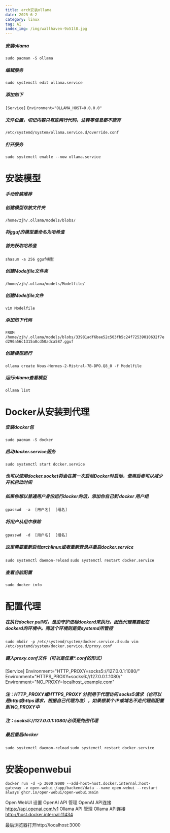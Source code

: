 ```yaml
---
title: arch安装ollama
date: 2025-6-2
category: linux
tag: AI
index_img: /img/wallhaven-9o51l8.jpg
---
```


##### 安装ollama

`sudo pacman -S ollama`

##### 编辑服务
`sudo systemctl edit ollama.service`

##### 添加如下
`[Service]`
`Environment="OLLAMA_HOST=0.0.0.0"`
##### 文件位置，切记内容只有这两行代码，注释等信息都不能有
`/etc/systemd/system/ollama.service.d/override.conf`
##### 打开服务
`sudo systemctl enable --now ollama.service`


# 安装模型
##### 手动安装推荐
##### 创建模型存放文件夹
`/home/zjh/.ollama/models/blobs/`
##### 将gguf的模型重命名为哈希值
##### 首先获取哈希值
`shasum -a 256 gguf模型`

##### 创建Modelfile文件夹
`/home/zjh/.ollama/models/Modelfile/`
##### 创建Modelfile文件
`vim Modelfile`
##### 添加如下代码
`FROM /home/zjh/.ollama/models/blobs/33981adf6bae52c503fb5c24f72539010632f7ed290a56c1315a8cd50adca587.gguf`

##### 创建模型运行
`ollama create Nous-Hermes-2-Mistral-7B-DPO.Q8_0 -f Modelfile`

##### 运行ollama查看模型
`ollama list`

# Docker从安装到代理
##### 安装docker包
`sudo pacman -S docker`
##### 启动docker.service服务
`sudo systemctl start docker.service`
##### 也可以使用docker.socket将会在第一次启动Docker时启动，使用后者可以减少开机启动时间
##### 如果你想以普通用户身份运行docker的话，添加你自己到 docker 用户组
`gpasswd  -a  [用户名]  [组名]`
##### 将用户从组中移除
`gpasswd  -d  [用户名]  [组名]`
##### 这里需要重新启动archlinux或者重新登录并重启docker.service
`sudo systemctl daemon-reload`
`sudo systemctl restart docker.service`
##### 查看当前配置
`sudo docker info`

# 配置代理
##### 在执行docker pull时，是由守护进程dockerd来执行。因此代理需要配在dockerd的环境中。而这个环境则是受systemd所管控
`sudo mkdir -p /etc/systemd/system/docker.service.d`
`sudo vim /etc/systemd/system/docker.service.d/proxy.conf`
##### 键入proxy.conf文件（可以是任意*.conf的形式）
[Service]
Environment="HTTP_PROXY=socks5://127.0.0.1:1080/"
Environment="HTTPS_PROXY=socks6://127.0.0.1:1080/"
Environment="NO_PROXY=localhost,.example.com"
##### 注：HTTP_PROXY或HTTPS_PROXY 分别用于代理访问 socks5请求（也可以是http或https请求，根据自己代理为准），如果想某个 IP或域名不走代理则配置到 NO_PROXY中
##### 注：socks5://127.0.0.1:1080/必须是免密代理
##### 最后重启docker
`sudo systemctl daemon-reload`
`sudo systemctl restart docker.service`

# 安装openwebui
`docker run -d -p 3000:8080 --add-host=host.docker.internal:host-gateway -v open-webui:/app/backend/data --name open-webui --restart always ghcr.io/open-webui/open-webui:main`

Open WebUI 设置
OpenAI API 管理
OpenAI API连接 https://api.openai.com/v1
Ollama API 管理
Ollama API连接 http://host.docker.internal:11434

最后浏览器打开http://localhost:3000

